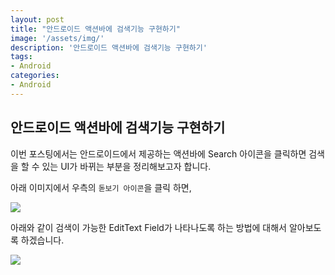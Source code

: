 ```yaml
---
layout: post
title: "안드로이드 액션바에 검색기능 구현하기"
image: '/assets/img/'
description: '안드로이드 액션바에 검색기능 구현하기'
tags:
- Android
categories:
- Android
---
```


## 안드로이드 액션바에 검색기능 구현하기

이번 포스팅에서는 안드로이드에서 제공하는 액션바에 Search 아이콘을 클릭하면 검색을 할 수 있는
UI가 바뀌는 부분을 정리해보고자 합니다.

아래 이미지에서 우측의 `돋보기 아이콘`을 클릭 하면,

![](https://storage.cloud.google.com/jungwoon-blog/images/device-2019-08-29-162902.png)

아래와 같이 검색이 가능한 EditText Field가 나타나도록 하는 방법에 대해서 알아보도록 하겠습니다.

![](https://storage.cloud.google.com/jungwoon-blog/images/device-2019-08-29-162924.png)
